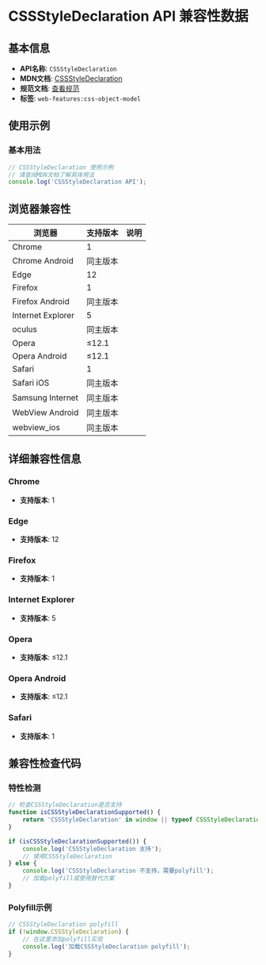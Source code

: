 # CSSStyleDeclaration API 兼容性数据

## 基本信息

- **API名称**: `CSSStyleDeclaration`
- **MDN文档**: [CSSStyleDeclaration](https://developer.mozilla.org/docs/Web/API/CSSStyleDeclaration)
- **规范文档**: [查看规范](https://drafts.csswg.org/cssom/#the-cssstyledeclaration-interface)
- **标签**: `web-features:css-object-model`

## 使用示例

### 基本用法

```javascript
// CSSStyleDeclaration 使用示例
// 请查阅MDN文档了解具体用法
console.log('CSSStyleDeclaration API');
```

## 浏览器兼容性

| 浏览器 | 支持版本 | 说明 |
|--------|----------|------|
| Chrome | 1 |  |
| Chrome Android | 同主版本 |  |
| Edge | 12 |  |
| Firefox | 1 |  |
| Firefox Android | 同主版本 |  |
| Internet Explorer | 5 |  |
| oculus | 同主版本 |  |
| Opera | ≤12.1 |  |
| Opera Android | ≤12.1 |  |
| Safari | 1 |  |
| Safari iOS | 同主版本 |  |
| Samsung Internet | 同主版本 |  |
| WebView Android | 同主版本 |  |
| webview_ios | 同主版本 |  |

## 详细兼容性信息

### Chrome

- **支持版本**: 1

### Edge

- **支持版本**: 12

### Firefox

- **支持版本**: 1

### Internet Explorer

- **支持版本**: 5

### Opera

- **支持版本**: ≤12.1

### Opera Android

- **支持版本**: ≤12.1

### Safari

- **支持版本**: 1

## 兼容性检查代码

### 特性检测

```javascript
// 检查CSSStyleDeclaration是否支持
function isCSSStyleDeclarationSupported() {
    return 'CSSStyleDeclaration' in window || typeof CSSStyleDeclaration !== 'undefined';
}

if (isCSSStyleDeclarationSupported()) {
    console.log('CSSStyleDeclaration 支持');
    // 使用CSSStyleDeclaration
} else {
    console.log('CSSStyleDeclaration 不支持，需要polyfill');
    // 加载polyfill或使用替代方案
}
```

### Polyfill示例

```javascript
// CSSStyleDeclaration polyfill
if (!window.CSSStyleDeclaration) {
    // 在这里添加polyfill实现
    console.log('加载CSSStyleDeclaration polyfill');
}
```

